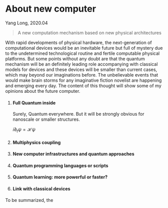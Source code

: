# About new computer

Yang Long,  2020.04

> A new computation mechanism based on new physical architectures

With rapid developments of physical hardware, the next-generation of computational devices would be an inevitable future but full of  mystery due to the undetermined technological routine  and fertile computable physical platforms. But some points without any doubt are that the quantum mechanism will be an definitely leading role accompanying with classical models for devices and these devices will be smaller than current cases, which may beyond our imaginations before. The unbelievable events that would make brain storms for any imaginative fiction novelist are happening and emerging every day. The content of this thought will show some of my opinions about the future computer.

1. #### Full Quantum inside

   Surely, Quantum everywhere. But it will be strongly obvious for nanoscale or smaller structures. 

   $i \partial_t \psi = \mathcal{H} \psi$

   

2. #### Multiphysics coupling

3. #### New computer infrastructures and quantum approaches

4. #### Quantum programming languages or scripts

5. #### Quantum learning: more powerful or faster?

6. #### Link with classical devices




To be summarized, the 

